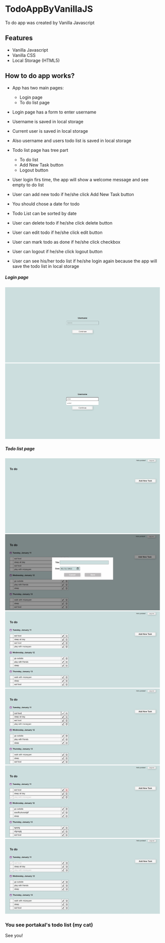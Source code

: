 # TodoAppByVanillaJS
To do app was created by Vanilla Javascript

## Features
- Vanilla Javascript
- Vanilla CSS
- Local Storage (HTML5)


## How to do app works?

- App has two main pages:
    - Login page
    - To do list page

- Login page has a form to enter username
- Username is saved in local storage 
- Current user is saved in local storage
- Also username and users todo list is saved in local storage
- Todo list page has tree part 
    - To do list 
    - Add New Task button 
    - Logout button
- User login firs time, the app will show a welcome message and see empty to do list
- User can add new todo if he/she click Add New Task button
- You should chose a date for todo
- Todo List can be sorted by date
- User can delete todo if he/she click delete button
- User can edit todo if he/she click edit button
- User can mark todo as done if he/she click checkbox
- User can logout if he/she click logout button
- User can see his/her todo list if he/she login again because the app will save the todo list in local storage

##### Login page
![plot](screenshots/LoginPage.JPG)
![plot](screenshots/LoginPageSelect.JPG)

##### Todo list page
![plot](screenshots/emptytodo.JPG)
![plot](screenshots/AddNewTodo.JPG)
![plot](screenshots/TodoList.JPG)
![plot](screenshots/editing.JPG)
![plot](screenshots/deleteButton.JPG)
![plot](screenshots/checked.JPG)


### You see portakal's todo list (my cat)
See you!


